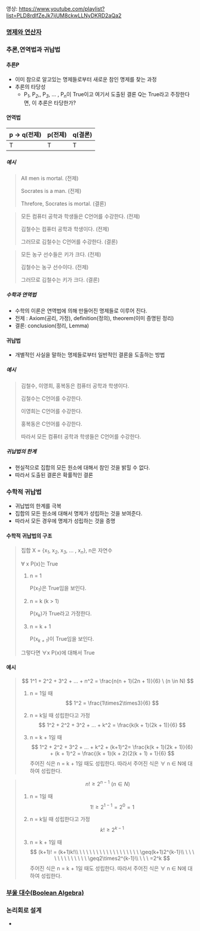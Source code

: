 영상: https://www.youtube.com/playlist?list=PLD8rdlfZeJk7ijUM8ckwLLNyDKRD2aQa2

### [명제와 연산자](이산-수학/이산수학-기초/명제와-연산자.md)



### 추론,연역법과 귀납법

#### 추론P

- 이미 참으로 알고있는 명제들로부터 새로운 참인 명제를 찾는 과정
- 추론의 타당성
  - P<sub>*1*</sub>, P<sub>*2*</sub>,, P<sub>*3*</sub>, ... , P<sub>*n*</sub>이 True이고 여기서 도출된 결론 Q는 True라고 주장한다면, 이 추론은 타당한가?



#### 연역법

| p → q(전제) | p(전제) | q(결론) |
| ----------- | ------- | ------- |
| T           | T       | T       |

##### 예시

> All men is mortal. (전제)
>
> Socrates is a man. (전제)
>
> Threfore, Socrates is mortal. (결론)

> 모든 컴퓨터 공학과 학생들은 C언어를 수강한다. (전제)
>
> 김철수는 컴퓨터 공학과 학생이다. (전제)
>
> 그러므로 김철수는 C언어를 수강한다. (결론)

> 모든 농구 선수들은 키가 크다. (전제)
>
> 김철수는 농구 선수이다. (전제)
>
> 그러므로 김철수는 키가 크다. (결론)



##### 수학과 연역법

- 수학의 이론은 연역법에 의해 만들어진 명제들로 이루어 진다.
- 전제 : Axiom(공리, 가정), definition(정의), theorem(이미 증명된 정리)
- 결론: conclusion(정리, Lemma)



#### 귀납법

- 개별적인 사실을 말하는 명제들로부터 일반적인 결론을 도출하는 방법



##### 예시

> 김철수, 이영희, 홍복동은 컴퓨터 공학과 학생이다.
>
> 김철수는 C언어를 수강한다.
>
> 이영희는 C언어를 수강한다.
>
> 홍복동은 C언어를 수강한다.
>
> 따라서 모든 컴퓨터 공학과 학생들은 C언어를 수강한다.



##### 귀납법의 한계

- 현실적으로 집합의 모든 원소에 대해서 참인 것을 밝힐 수 없다.
- 따라서 도출된 결론은 확률적인 결론



### 수학적 귀납법
- 귀납법의 한계를 극복
- 집합의 모든 원소에 대해서 명제가 성립하는 것을 보여준다.
- 따라서 모든 경우에 명제가 성립하는 것을 증명



#### 수학적 귀납법의 구조

> 집합 X = {x<sub>*1*</sub>, x<sub>*2*</sub>, x<sub>*3*</sub>, ... , x<sub>*n*</sub>},  n은 자연수
>
> ∀ x P(x)는 True
>
> 1. n = 1
>
>    P(x<sub>*1*</sub>)은 True임을 보인다.
>
> 2. n = k (k > 1)
>
>    P(x<sub>*k*</sub>)가 True라고 가정한다.
>
> 3. n = k + 1
>
>    P(x<sub>*k + 1*</sub>)이 True임을 보인다.
>
> 그렇다면 ∀x P(x)에 대해서 True



#### 예시

>$$
>1^1 + 2^2 + 3^2 + ... + n^2 = \frac{n(n + 1)(2n + 1)}{6} \ (n \in N)
>$$
>
>1. n = 1일 때
>   $$
>   1^2 = \frac{1\times2\times3}{6}
>   $$
>
>2. n = k일 때 성립한다고 가정
>  $$
>  1^2 + 2^2 + 3^2 + ... + k^2 = \frac{k(k + 1)(2k + 1)}{6}
>  $$
>
>3. n = k + 1일 때
>  $$
>  1^2 + 2^2 + 3^2 + ... + k^2 + (k+1)^2= \frac{k(k + 1)(2k + 1)}{6} + (k + 1)^2
>  = \frac{(k + 1)(k + 2)(2(k + 1) + 1}{6}
>  $$
>  주어진 식은 n = k + 1일 때도 성립한다.
>  따라서 주어진 식은 ∀ n ∈ N에 대하여 성립한다.



> $$
> n!\geq2^{n-1} \ (n \in N)
> $$
>
> 1. n = 1일 때
>    $$
>    1!\geq2^{1-1}=2^0=1
>    $$
>
> 2. n = k일 때 성립한다고 가정
>    $$
>    k!\geq2^{k-1}
>    $$
>
> 3. n = k + 1일 때
>    $$
>    (k+1)! = (k+1)k!\\
>    \ \ \ \ \ \ \ \ \ \ \ \ \ \ \ \ \ \ \geq(k+1)2^{k-1}\\
>    \ \ \ \ \ \ \ \ \ \ \ \ \ \geq2\times2^{k-1}\\
>    \ \ \ =2^k
>    $$
>    주어진 식은 n = k + 1일 때도 성립한다.
>    따라서 주어진 식은 ∀ n ∈ N에 대하여 성립한다.



### [부울 대수(Boolean Algebra)](이산-수학/명제,추론,귀납,부울대수/부울-대수.md)

### 논리회로 설계
- 